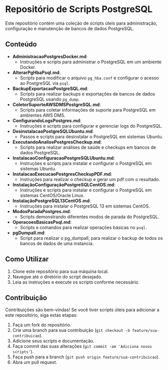 # Repositório de Scripts PostgreSQL

Este repositório contém uma coleção de scripts úteis para administração, configuração e manutenção de bancos de dados PostgreSQL.

## Conteúdo

* **AdministracaoPostgresDocker.md**:
    * Instruções e scripts para administrar o PostgreSQL em um ambiente Docker.
* **AlterarPgHbaPsql.md**:
    * Scripts para modificar o arquivo `pg_hba.conf` e configurar o acesso ao PostgreSQL via `psql`.
* **BackupExportacaoPostgreSQL.md**:
    * Scripts para realizar backups e exportações de bancos de dados PostgreSQL usando `pg_dump`.
* **ColetorSuporteAWSDMSPostgreSQL.md**:
    * Scripts para coletar informações de suporte para PostgreSQL em ambientes AWS DMS.
* **ConfigurandoLogsPostgres.md**:
    * Instruções e scripts para configurar e gerenciar logs do PostgreSQL.
* **DesinstalacaoPostgreSQLUbuntu.md**:
    * Passos e scripts para desinstalar o PostgreSQL em sistemas Ubuntu.
* **ExecutandoAnalisePostgresCheckup.md**:
    * Scripts para realizar análises de saúde e checkups em bancos de dados PostgreSQL.
* **InstalacaoConfiguracaoPostgreSQLUbuntu.md**:
    * Instruções e scripts para instalar e configurar o PostgreSQL em sistemas Ubuntu.
* **InstalacaoExecucaoPostgresCheckupPDF.md**:
    * Instruções para realizar o checkup e gerar um pdf com o resultado.
* **InstalaçãoConfiguraçãoPostgreSQLCentOS.md**:
    * Instruções e scripts para instalar e configurar o PostgreSQL em sistemas CentOS/Oracle Linux.
* **InstalaçãoPostgreSQL13CentOS.md**:
    * Instruções para instalar o PostgreSQL 13 em sistemas CentOS.
* **ModosParadaPostgres.md**:
    * Scripts demonstrando diferentes modos de parada do PostgreSQL.
* **OperacoesBasicasPsql.md**:
    * Scripts e comandos para realizar operações básicas no `psql`.
* **pgDumpall.md**:
    * Script para realizar o pg_dumpall, para realizar o backup de todos os bancos de dados de uma instancia.

## Como Utilizar

1.  Clone este repositório para sua máquina local.
2.  Navegue até o diretório do script desejado.
3.  Leia as instruções e execute os scripts conforme necessário.

## Contribuição

Contribuições são bem-vindas! Se você tiver scripts úteis para adicionar a este repositório, siga estas etapas:

1.  Faça um fork do repositório.
2.  Crie uma branch para sua contribuição (`git checkout -b feature/sua-contribuicao`).
3.  Adicione seus scripts e documentação.
4.  Faça commit das suas alterações (`git commit -am 'Adiciona novos scripts'`).
5.  Faça push para a branch (`git push origin feature/sua-contribuicao`).
6.  Abra um pull request.
